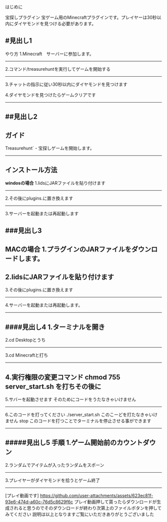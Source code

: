 はじめに

宝探しプラグイン
宝ゲーム用のMinecraftプラグインです。プレイヤーは30秒以内にダイヤモンドを見つける必要があります。

#見出し1
---
やり方
1.Minecraft　サーバーに参加します。
***
2.コマンド/treasurehuntを実行してゲームを開始する
___
3.チャットの指示に従い30秒以内にダイヤモンドを見つけます

4.ダイヤモンドを見つけたらゲームクリアです
***


##見出し2
---
ガイド
---
Treasurehunt` - 宝探しゲームを開始します。
___
インストール方法
---
**windosの場合**
1.lidsにJARファイルを貼り付けます
***
2.その後にplugins.に置き換えます
___
3.サーバーを起動または再起動します  


###見出し3
---
**MACの場合**
1.プラグインのJARファイルをダウンロードします。
---
2.lidsにJARファイルを貼り付けます
---
3.その後にplugins.に置き換えます
***
4.サーバーを起動または再起動します。
___

####見出し4
1.ターミナルを開き
---
2.cd Desktopとうち
___
3.cd Minecraftと打ち
***
4.実行権限の変更コマンド
chmod 755 server_start.sh
を打ちその後に
---
5.サバーを起動させます
そのためにコードをうたなきゃいけません
***
6.このコードを打ってください
./server_start.sh
このこーどを打たなきゃいけません
stop
このコードを打つことでターミナルを停止させる事ができます
___

#####見出し5
手順
1.ゲーム開始前のカウントダウン
---
2.ランダムでアイテムが入ったランダムをスポーン
___
3.プレイヤーがダイヤモンドを拾うとゲーム終了
***


[プレイ動画です]
https://github.com/user-attachments/assets/623ec81f-93e6-474d-a60c-76d5c8629f6c
プレイ動画押して貰ったらダウンロードが生成されると思うのでそのダウンロードが終わり次第上のファイルボタンを押してみてください
説明は以上となりますご覧にいただきありがとうございました
